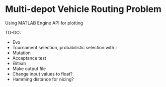 # Multi-depot Vehicle Routing Problem

Using MATLAB Engine API for plotting

TO-DO:

- Evo
- Tournament selection, probabilistic selection with r
- Mutation 
- Acceptance test
- Elitism
- Make output file
- Change input values to float?
- Hamming distance for nicing?
